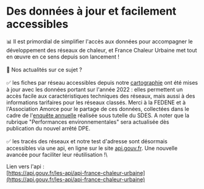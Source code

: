 # Des données à jour et facilement accessibles

📊 Il est primordial de simplifier l'accès aux données pour accompagner le développement des réseaux de chaleur, et France Chaleur Urbaine met tout en œuvre en ce sens depuis son lancement !\
\
📢 Nos actualités sur ce sujet ?\
\
✅ les fiches par réseau accessibles depuis notre [cartographie](https://france-chaleur-urbaine.beta.gouv.fr/carte) ont été mises à jour avec les données portant sur l'année 2022 : elles permettent un accès facile aux caractéristiques techniques des réseaux, mais aussi à des informations tarifaires pour les réseaux classés. Merci à la FEDENE et à l'Association Amorce pour le partage de ces données, collectées dans le cadre de l'[enquête annuelle](https://fedene.fr/lenquete-2023-sur-les-reseaux-de-chaleur-froid-en-france/) réalisée sous tutelle du SDES. A noter que la rubrique "Performances environnementales" sera actualisée dès publication du nouvel arrêté DPE.\
\
✅ les tracés des réseaux et notre test d'adresse sont désormais accessibles via une api, en ligne sur le site [api.gouv.fr](http://api.gouv.fr/). Une nouvelle avancée pour faciliter leur réutilisation !\


Lien vers l'api :\
[https://api.gouv.fr/les-api/api-france-chaleur-urbaine](https://api.gouv.fr/les-api/api-france-chaleur-urbaine)
